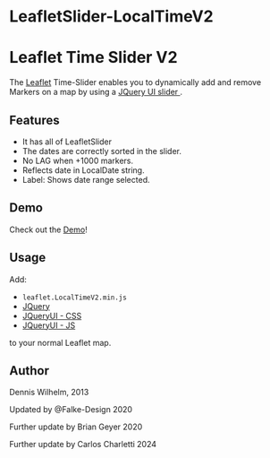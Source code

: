 # LeafletSlider-LocalTimeV2
Leaflet Time Slider V2
=============

The [Leaflet](http://leafletjs.com/) Time-Slider enables you to dynamically add and remove Markers on a map by using a [JQuery UI slider
](http://jqueryui.com/slider/). 

Features
-----
* It has all of LeafletSlider
* The dates are correctly sorted in the slider.
* No LAG when +1000 markers.
* Reflects date in LocalDate string.
* Label: Shows date range selected.

Demo
-----

Check out the [Demo](http://dwilhelm89.github.io/LeafletSlider/)!

Usage
-----
Add:
* ``leaflet.LocalTimeV2.min.js``
* [JQuery](http://code.jquery.com/jquery-1.9.1.min.js)
* [JQueryUI - CSS](http://code.jquery.com/ui/1.9.2/themes/base/jquery-ui.css)
* [JQueryUI - JS](http://code.jquery.com/ui/1.9.2/jquery-ui.js)

to your normal Leaflet map.


Author
-----
Dennis Wilhelm, 2013

Updated by @Falke-Design 2020

Further update by Brian Geyer 2020

Further update by Carlos Charletti 2024
